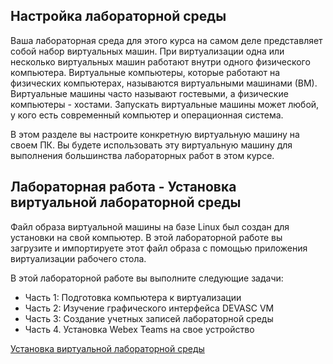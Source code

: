 <!-- 1.1.1 -->
## Настройка лабораторной среды

Ваша лабораторная среда для этого курса на самом деле представляет собой набор виртуальных машин. При виртуализации одна или несколько виртуальных машин работают внутри одного физического компьютера. Виртуальные компьютеры, которые работают на физических компьютерах, называются виртуальными машинами (ВМ). Виртуальные машины часто называют гостевыми, а физические компьютеры - хостами. Запускать виртуальные машины может любой, у кого есть современный компьютер и операционная система.

В этом разделе вы настроите конкретную виртуальную машину на своем ПК. Вы будете использовать эту виртуальную машину для выполнения большинства лабораторных работ в этом курсе.

<!-- 1.1.2 -->
## Лабораторная работа - Установка виртуальной лабораторной среды

Файл образа виртуальной машины на базе Linux был создан для установки на свой компьютер. В этой лабораторной работе вы загрузите и импортируете этот файл образа с помощью приложения виртуализации рабочего стола.

В этой лабораторной работе вы выполните следующие задачи:

* Часть 1: Подготовка компьютера к виртуализации
* Часть 2: Изучение графического интерфейса DEVASC VM
* Часть 3: Создание учетных записей лабораторной среды
* Часть 4. Установка Webex Teams на свое устройство

[Установка виртуальной лабораторной среды](../01.01.02-lab-install-the-virtual-machine-lab-environment/README.md)
